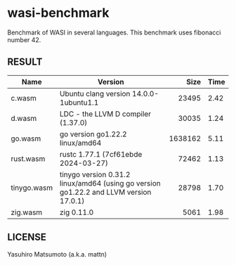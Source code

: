 # wasi-benchmark

Benchmark of WASI in several languages. This benchmark uses fibonacci number 42.

## RESULT

|Name|Version|Size|Time|
|-|-|-:|-|
|c.wasm|Ubuntu clang version 14.0.0-1ubuntu1.1|23495|2.42|
|d.wasm|LDC - the LLVM D compiler (1.37.0)|30035|1.24|
|go.wasm|go version go1.22.2 linux/amd64|1638162|5.11|
|rust.wasm|rustc 1.77.1 (7cf61ebde 2024-03-27)|72462|1.13|
|tinygo.wasm|tinygo version 0.31.2 linux/amd64 (using go version go1.22.2 and LLVM version 17.0.1)|28798|1.70|
|zig.wasm|zig 0.11.0|5061|1.98|

## LICENSE

Yasuhiro Matsumoto (a.k.a. mattn)
